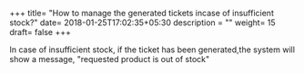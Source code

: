 +++
title= "How to manage the generated tickets incase of insufficient stock?"
date= 2018-01-25T17:02:35+05:30
description = ""
weight= 15
draft= false
+++



 In case of insufficient stock, if the ticket has been generated,the system will show a message, "requested product is out of stock"



